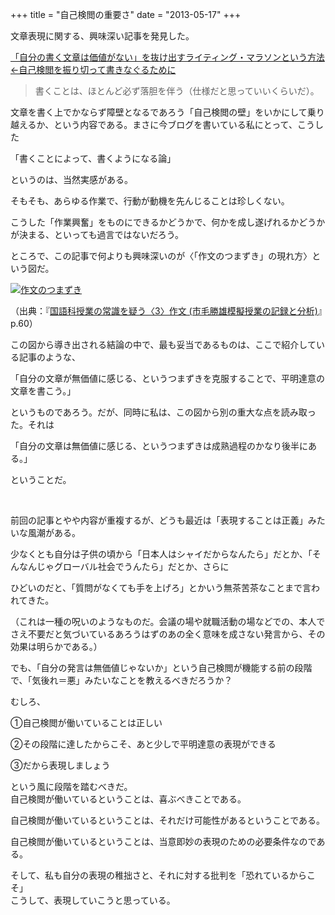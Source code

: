 +++
title = "自己検閲の重要さ"
date = "2013-05-17"
+++

文章表現に関する、興味深い記事を発見した。

<a id="685" name="685"></a>[「自分の書く文章は価値がない」を抜け出すライティング・マラソンという方法←自己検閲を振り切って書きなぐるために][]

> 書くことは、ほとんど必ず落胆を伴う（仕様だと思っていいくらいだ）。

文章を書く上でかならず障壁となるであろう「自己検閲の壁」をいかにして乗り越えるか、という内容である。まさに今ブログを書いている私にとって、こうした

「書くことによって、書くようになる論」

というのは、当然実感がある。

そもそも、あらゆる作業で、行動が動機を先んじることは珍しくない。  

こうした「作業興奮」をものにできるかどうかで、何かを成し遂げれるかどうかが決まる、といっても過言ではないだろう。  

ところで、この記事で何よりも興味深いのが〈「作文のつまずき」の現れ方〉という図だ。

[![作文のつまずき][]][作文のつまずき]

（出典：『[国語科授業の常識を疑う〈3〉作文
(市毛勝雄模擬授業の記録と分析)][]』p.60）

この図から導き出される結論の中で、最も妥当であるものは、ここで紹介している記事のような、

「自分の文章が無価値に感じる、というつまずきを克服することで、平明達意の文章を書こう。」

というものであろう。だが、同時に私は、この図から別の重大な点を読み取った。それは

「自分の文章は無価値に感じる、というつまずきは成熟過程のかなり後半にある。」

ということだ。

 

前回の記事とやや内容が重複するが、どうも最近は「表現することは正義」みたいな風潮がある。  

少なくとも自分は子供の頃から「日本人はシャイだからなんたら」だとか、「そんなんじゃグローバル社会でうんたら」だとか、さらに  

ひどいのだと、「質問がなくても手を上げろ」とかいう無茶苦茶なことまで言われてきた。

（これは一種の呪いのようなものだ。会議の場や就職活動の場などでの、本人でさえ不要だと気づいているあろうはずのあの全く意味を成さない発言から、その効果は明らかである。）

でも、「自分の発言は無価値じゃないか」という自己検閲が機能する前の段階で、「気後れ＝悪」みたいなことを教えるべきだろうか？

むしろ、

①自己検閲が働いていることは正しい

②その段階に達したからこそ、あと少しで平明達意の表現ができる

③だから表現しましょう

という風に段階を踏むべきだ。  
自己検閲が働いているということは、喜ぶべきことである。  

自己検閲が働いているということは、それだけ可能性があるということである。  

自己検閲が働いているということは、当意即妙の表現のための必要条件なのである。

そして、私も自分の表現の稚拙さと、それに対する批判を「恐れているからこそ」  
こうして、表現していこうと思っている。

  [「自分の書く文章は価値がない」を抜け出すライティング・マラソンという方法←自己検閲を振り切って書きなぐるために]: http://readingmonkey.blog45.fc2.com/blog-entry-685.html
  [作文のつまずき]: /images/sakubunno-tsumazuki.png
  [国語科授業の常識を疑う〈3〉作文 (市毛勝雄模擬授業の記録と分析)]: http://www.amazon.co.jp/exec/obidos/ASIN/4183513081/readingmonkey-22/ref=nosim/
